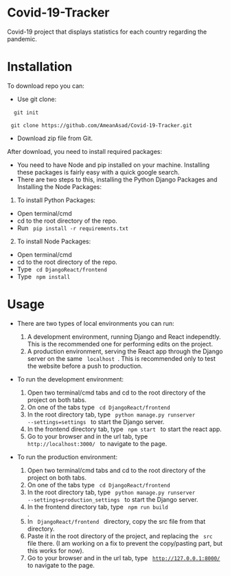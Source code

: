 # Covid-19-Tracker
Covid-19 project that displays statistics for each country regarding the pandemic. 


# Installation
To download repo you can:
 - Use git clone:
  <pre> <code> git init </code></pre>
  <pre> <code>git clone https://github.com/AmeanAsad/Covid-19-Tracker.git </code> </pre>
 - Download zip file from Git. 
 
 After download, you need to install required packages:
  - You need to have Node and pip installed on your machine. Installing these packages is fairly easy with a quick google search. 
  - There are two steps to this, installing the Python Django Packages and Installing the Node Packages:
  1. To install Python Packages:
   - Open terminal/cmd
   - cd to the root directory of the repo. 
   - Run <code> pip install -r requirements.txt </code> 
  2. To install Node Packages:
   - Open terminal/cmd
   - cd to the root directory of the repo.
   - Type <code> cd DjangoReact/frontend </code>
   - Type <code> npm install </code> 

# Usage

- There are two types of local environments you can run:
  1. A development environment, running Django and React independtly. This is the recommended one for performing edits on the project. 
  2. A production environment, serving the React app through the Django server on the same <code> localhost </code>. This is recommended only to test the website before a push to production. 
  
 - To run the development environment: 
   1. Open two terminal/cmd tabs and cd to the root directory of the project on both tabs.
   2. On one of the tabs type <code> cd DjangoReact/frontend </code> 
   3. In the root directory tab, type <code> python manage.py runserver --settings=settings </code> to start the Django server.
   4. In the frontend directory tab, type <code> npm start </code> to start the react app. 
   5. Go to your browser and in the url tab, type <code> http://localhost:3000/ </code> to navigate to the page. 
   
 - To run the production environment: 
   1. Open two terminal/cmd tabs and cd to the root directory of the project on both tabs.
   2. On one of the tabs type <code> cd DjangoReact/frontend </code> 
   3. In the root directory tab, type <code> python manage.py runserver --settings=production_settings </code> to start the Django server.
   4. In the frontend directory tab, type <code> npm run build </code>. 
   5. In <code> DjangoReact/frontend </code> directory, copy the src file from that directory.
   6. Paste it in the root directory of the project, and replacing the <code> src </code> file there. (I am working on a fix to prevent the copy/pasting part, but this works for now).
   7. Go to your browser and in the url tab, type <code> http://127.0.0.1:8000/ </code> to navigate to the page. 
   
   
 
   
